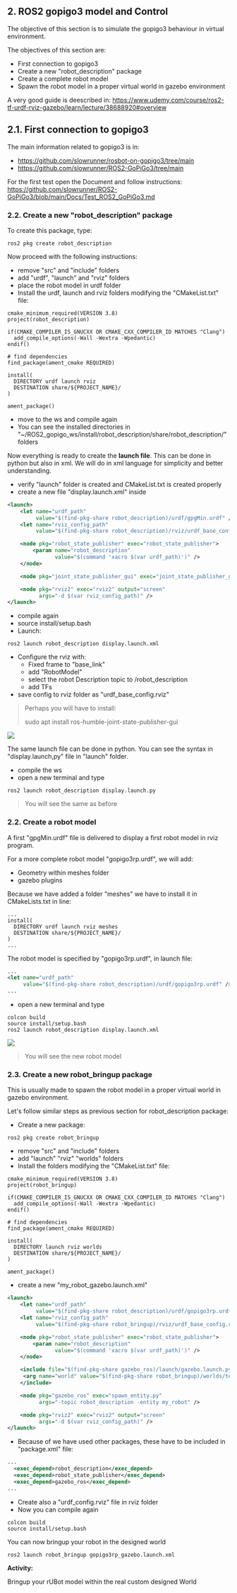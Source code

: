 ## **2. ROS2 gopigo3 model and Control**
The objective of this section is to simulate the gopigo3 behaviour in virtual environment.

The objectives of this section are:
- First connection to gopigo3
- Create a new "robot_description" package
- Create a complete robot model
- Spawn the robot model in a proper virtual world in gazebo environment

A very good guide is deescribed in: https://www.udemy.com/course/ros2-tf-urdf-rviz-gazebo/learn/lecture/38688920#overview

## **2.1. First connection to gopigo3**

The main information related to gopigo3 is in:
- https://github.com/slowrunner/rosbot-on-gopigo3/tree/main
- https://github.com/slowrunner/ROS2-GoPiGo3/tree/main

For the first test open the Document and follow instructions: https://github.com/slowrunner/ROS2-GoPiGo3/blob/main/Docs/Test_ROS2_GoPiGo3.md


### **2.2. Create a new "robot_description" package**
To create this package, type:
```shell
ros2 pkg create robot_description
```
Now proceed with the following instructions:
- remove "src" and "include" folders
- add "urdf", "launch" and "rviz" folders
- place the robot model in urdf folder
- Install the urdf, launch and rviz folders modifying the "CMakeList.txt" file:
```shell
cmake_minimum_required(VERSION 3.8)
project(robot_description)

if(CMAKE_COMPILER_IS_GNUCXX OR CMAKE_CXX_COMPILER_ID MATCHES "Clang")
  add_compile_options(-Wall -Wextra -Wpedantic)
endif()

# find dependencies
find_package(ament_cmake REQUIRED)

install(
  DIRECTORY urdf launch rviz
  DESTINATION share/${PROJECT_NAME}/
)

ament_package()
```
- move to the ws and compile again
- You can see the installed directories in "~/ROS2_gopigo_ws/install/robot_description/share/robot_description/" folders

Now everything is ready to create the **launch file**. This can be done in python but also in xml. We will do in xml language for simplicity and better understanding.
- verify "launch" folder is created and CMakeList.txt is created properly
- create a new file "display.launch.xml" inside
```xml
<launch>
    <let name="urdf_path" 
         value="$(find-pkg-share robot_description)/urdf/gpgMin.urdf" />
    <let name="rviz_config_path"
         value="$(find-pkg-share robot_description)/rviz/urdf_base_config.rviz" />

    <node pkg="robot_state_publisher" exec="robot_state_publisher">
        <param name="robot_description"
               value="$(command 'xacro $(var urdf_path)')" />
    </node>

    <node pkg="joint_state_publisher_gui" exec="joint_state_publisher_gui" />

    <node pkg="rviz2" exec="rviz2" output="screen" 
          args="-d $(var rviz_config_path)" />
</launch>
```

- compile again
- source install/setup.bash
- Launch:
```shell
ros2 launch robot_description display.launch.xml
```
- Configure the rviz with:
    - Fixed frame to "base_link"
    - add "RobotModel"
    - select the robot Description topic to /robot_description
    - add TFs
- save config to rviz folder as "urdf_base_config.rviz"

> Perhaps you will have to install:
>
>sudo apt install ros-humble-joint-state-publisher-gui

![](./Images/02_Model/01_gpgMin_rviz.png)

The same launch file can be done in python. You can see the syntax in "display.launch,py" file in "launch" folder.
- compile the ws
- open a new terminal and type
```shell
ros2 launch robot_description display.launch.py
```
>You will see the same as before

### **2.2. Create a robot model**

A first "gpgMin.urdf" file is delivered to display a first robot model in rviz program.

For a more complete robot model "gopigo3rp.urdf", we will add:
- Geometry within meshes folder
- gazebo plugins

Because we have added a folder "meshes" we have to install it in CMakeLists.txt in line:
```shell
...
install(
  DIRECTORY urdf launch rviz meshes
  DESTINATION share/${PROJECT_NAME}/
)
...
```

The robot model is specified by "gopigo3rp.urdf", in launch file:
```xml
...
<let name="urdf_path" 
     value="$(find-pkg-share robot_description)/urdf/gopigo3rp.urdf" />
...
```
- open a new terminal and type
```shell
colcon build
source install/setup.bash
ros2 launch robot_description display.launch.xml
```
![](./Images/02_Model/02_gopigo3rp_rviz.png)

>You will see the new robot model

### **2.3. Create a new robot_bringup package**

This is usually made to spawn the robot model in a proper virtual world in gazebo environment.

Let's follow similar steps as previous section for robot_description package:
- Create a new package:
```shell
ros2 pkg create robot_bringup
```
- remove "src" and "include" folders
- add "launch" "rviz" "worlds" folders
- Install the folders modifying the "CMakeList.txt" file:
```shell
cmake_minimum_required(VERSION 3.8)
project(robot_bringup)

if(CMAKE_COMPILER_IS_GNUCXX OR CMAKE_CXX_COMPILER_ID MATCHES "Clang")
  add_compile_options(-Wall -Wextra -Wpedantic)
endif()

# find dependencies
find_package(ament_cmake REQUIRED)

install(
  DIRECTORY launch rviz worlds
  DESTINATION share/${PROJECT_NAME}/
)

ament_package()
```
- create a new "my_robot_gazebo.launch.xml"
```xml
<launch>
    <let name="urdf_path" 
         value="$(find-pkg-share robot_description)/urdf/gopigo3rp.urdf" />
    <let name="rviz_config_path"
         value="$(find-pkg-share robot_bringup)/rviz/urdf_base_config.rviz" />

    <node pkg="robot_state_publisher" exec="robot_state_publisher">
        <param name="robot_description"
               value="$(command 'xacro $(var urdf_path)')" />
    </node>

    <include file="$(find-pkg-share gazebo_ros)/launch/gazebo.launch.py">
     <arg name="world" value="$(find-pkg-share robot_bringup)/worlds/test_world.world" />
    </include>

    <node pkg="gazebo_ros" exec="spawn_entity.py"
          args="-topic robot_description -entity my_robot" />

    <node pkg="rviz2" exec="rviz2" output="screen" 
          args="-d $(var rviz_config_path)" />
</launch>
```
- Because of we have used other packages, these have to be included in "package.xml" file:
```xml
...
  <exec_depend>robot_description</exec_depend>
  <exec_depend>robot_state_publisher</exec_depend>
  <exec_depend>gazebo_ros</exec_depend>
...
```
- Create also a "urdf_config.rviz" file in rviz folder
- Now you can compile again
```shell
colcon build
source install/setup.bash
```
You can now bringup your robot in the designed world
```shell
ros2 launch robot_bringup gopigo3rp_gazebo.launch.xml
```

**Activity:**

Bringup your rUBot model within the real custom designed World